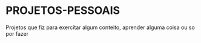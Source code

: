 # PROJETOS-PESSOAIS
 Projetos que fiz para exercitar algum conteito, aprender alguma coisa ou so por fazer
